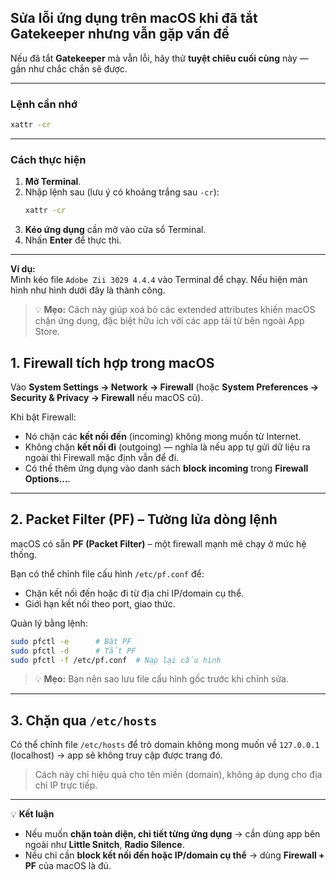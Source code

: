 ## Sửa lỗi ứng dụng trên macOS khi đã tắt Gatekeeper nhưng vẫn gặp vấn đề

Nếu đã tắt **Gatekeeper** mà vẫn lỗi, hãy thử **tuyệt chiêu cuối cùng** này — gần như chắc chắn sẽ được.

---

### **Lệnh cần nhớ**
```bash
xattr -cr
```

---

### **Cách thực hiện**
1. **Mở Terminal**.
2. Nhập lệnh sau (lưu ý có khoảng trắng sau `-cr`):
    ```bash
    xattr -cr 
    ```
3. **Kéo ứng dụng** cần mở vào cửa sổ Terminal.
4. Nhấn **Enter** để thực thi.

---

**Ví dụ:**  
Mình kéo file `Adobe Zii 3029 4.4.4` vào Terminal để chạy. Nếu hiện màn hình như hình dưới đây là thành công.

> 💡 **Mẹo:** Cách này giúp xoá bỏ các extended attributes khiến macOS chặn ứng dụng, đặc biệt hữu ích với các app tải từ bên ngoài App Store.


## 1. Firewall tích hợp trong macOS
Vào **System Settings → Network → Firewall** (hoặc **System Preferences → Security & Privacy → Firewall** nếu macOS cũ).

Khi bật Firewall:
- Nó chặn các **kết nối đến** (incoming) không mong muốn từ Internet.
- Không chặn **kết nối đi** (outgoing) — nghĩa là nếu app tự gửi dữ liệu ra ngoài thì Firewall mặc định vẫn để đi.
- Có thể thêm ứng dụng vào danh sách **block incoming** trong **Firewall Options…**.

---

## 2. Packet Filter (PF) – Tường lửa dòng lệnh
macOS có sẵn **PF (Packet Filter)** – một firewall mạnh mẽ chạy ở mức hệ thống.

Bạn có thể chỉnh file cấu hình `/etc/pf.conf` để:
- Chặn kết nối đến hoặc đi từ địa chỉ IP/domain cụ thể.
- Giới hạn kết nối theo port, giao thức.

Quản lý bằng lệnh:

```bash
sudo pfctl -e      # Bật PF
sudo pfctl -d      # Tắt PF
sudo pfctl -f /etc/pf.conf  # Nạp lại cấu hình
```

> 💡 **Mẹo:** Bạn nên sao lưu file cấu hình gốc trước khi chỉnh sửa.

---

## 3. Chặn qua `/etc/hosts`
Có thể chỉnh file `/etc/hosts` để trỏ domain không mong muốn về `127.0.0.1` (localhost) → app sẽ không truy cập được trang đó.

> Cách này chỉ hiệu quả cho tên miền (domain), không áp dụng cho địa chỉ IP trực tiếp.

---

💡 **Kết luận**
- Nếu muốn **chặn toàn diện, chi tiết từng ứng dụng** → cần dùng app bên ngoài như **Little Snitch**, **Radio Silence**.
- Nếu chỉ cần **block kết nối đến hoặc IP/domain cụ thể** → dùng **Firewall + PF** của macOS là đủ.
